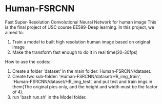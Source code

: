 # Human-FSRCNN
Fast Super-Resolution Convolutional Neural Network for human image
This is the final project of USC course EE599-Deep learning. 
In this project, we aimed to:
  1. Train a model to built high resolution human image based on original image 
  2. Make the transform fast enough to do it in real time(20-30fps)


How to use the codes:
1. Create a folder 'dataset' in the main folder: Human-FSRCNN/dataset.
2. Create two sub-folder: 'Human-FSRCNN/dataset/HR_img_train', 'Human-FSRCNN/dataset/HR_img_test', and put test and train imgs in them(The original pics only, and the height and width must be the factor of 4).
3. run 'bash run.sh' in the Model folder.
